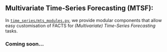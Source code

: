 ## Multivariate Time-Series Forecasting (MTSF):  
In [`time_series/mts_modules.py`](./modules.py), we provide modular components that allow easy customisation of FACTS for *(Multivariate) Time-Series Forecasting* tasks. 


### Coming soon...